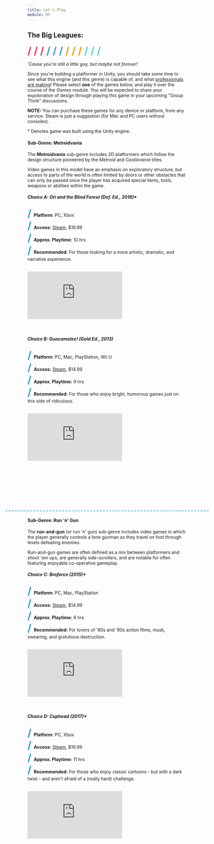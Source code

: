 ```yaml
---
title: Let's Play
module: 05
---
```


## The Big Leagues:
<span style="color: #FC315A; font-size: xx-large; font-weight: bold">/ / / </span>
<span style="color: #33A3C1; font-size: xx-large; font-weight: bold">/ / / </span>
<span style="color: #F5A205; font-size: xx-large; font-weight: bold">/ / / </span>
<span style="color: #53DFD3; font-size: xx-large; font-weight: bold">/ / /</span>

_'Cause you're still a little guy, but maybe not forever!_

Since you're building a platformer in Unity, you should take some time to see what this engine (and this genre) is capable of, and what [professionals are making](https://unity3d.com/showcase/gallery/?platform=&genre=917&gametype=t-2d#gamesstart)! Please select **one** of the games below, and play it over the course of the _Games_ module. You will be expected to share your expoloration of design through playing this game in your upcoming "Group Think" discussions.

**NOTE:** You can purchase these games for any device or platform, from any service. Steam is just a suggestion (for Mac and PC users without consoles).

\* Denotes game was built using the Unity engine.


#### Sub-Grene: Metroidvania

The **Metroidvania** sub-genre includes 2D platformers which follow the design structure pioneered by the  _Metroid_ and _Castlevania_ titles.

Video games in this model have an emphasis on exploratory structure, but access to parts of the world is often limited by doors or other obstacles that can only be passed once the player has acquired special items, tools, weapons or abilities within the game.


##### **Choice A:** _Ori and the Blind Forest_ (Def. Ed., 2016)*
<span style="color: #33A3C1; font-size: xx-large; font-weight: bold">/ </span>**Platform:** PC, Xbox<br />
<span style="color: #33A3C1; font-size: xx-large; font-weight: bold">/ </span>**Access:** [Steam](http://store.steampowered.com/app/387290/Ori_and_the_Blind_Forest_Definitive_Edition/), $19.99<br />
<span style="color: #33A3C1; font-size: xx-large; font-weight: bold">/ </span>**Approx. Playtime:** 10 hrs<br />
<span style="color: #33A3C1; font-size: xx-large; font-weight: bold">/ </span>**Recommended:** For those looking for a more artistic, dramatic, and narrative experience.<br /><br />

<div class="embed-responsive embed-responsive-16by9"><iframe class="embed-responsive-item" src="https://www.youtube.com/embed/yZOqrskZ6lI" frameborder="0" allowfullscreen></iframe></div><br /><br />


##### **Choice B:** _Guacamelee!_ (Gold Ed., 2013)

<span style="color: #33A3C1; font-size: xx-large; font-weight: bold">/ </span>**Platform:** PC, Mac, PlayStation, Wii U<br />
<span style="color: #33A3C1; font-size: xx-large; font-weight: bold">/ </span>**Access:** [Steam](http://store.steampowered.com/app/214770/Guacamelee_Gold_Edition/), $14.99<br />
<span style="color: #33A3C1; font-size: xx-large; font-weight: bold">/ </span>**Approx. Playtime:** 9 hrs<br />
<span style="color: #33A3C1; font-size: xx-large; font-weight: bold">/ </span>**Recommended:** For those who enjoy bright, humorous games just on this side of ridiculous.<br /><br />

<div class="embed-responsive embed-responsive-16by9"><iframe class="embed-responsive-item" src="https://www.youtube.com/embed/pRbzxY_4tjQ" frameborder="0" allowfullscreen></iframe></div>
<br />

<div style="border-top: 2px dashed #33A3C1; margin: 10em -5em 0em -5em;"></div>

#### Sub-Genre: Run 'n' Gun
The **run-and-gun** (or run 'n' gun) sub-genre includes video games in which the player generally controls a lone gunman as they travel on foot through levels defeating enemies.

Run-and-gun games are often defined as a mix between platformers and shoot 'em ups, are generally side-scrollers, and are notable for often featuring enjoyable co-operative gameplay.

##### **Choice C:** _Broforce_ (2015)*
<span style="color: #33A3C1; font-size: xx-large; font-weight: bold">/ </span>**Platform:** PC, Mac, PlayStation<br />
<span style="color: #33A3C1; font-size: xx-large; font-weight: bold">/ </span>**Access:** [Steam](http://store.steampowered.com/app/274190/Broforce/), $14.99<br />
<span style="color: #33A3C1; font-size: xx-large; font-weight: bold">/ </span>**Approx. Playtime:** 8 hrs<br />
<span style="color: #33A3C1; font-size: xx-large; font-weight: bold">/ </span>**Recommended:** For lovers of '80s and '90s action films, musk, swearing, and gratutious destruction.<br /><br />

<div class="embed-responsive embed-responsive-16by9"><iframe class="embed-responsive-item" src="https://www.youtube.com/embed/bEe6fZ1_P9Y" frameborder="0" allowfullscreen></iframe></div><br /><br />


##### **Choice D:**  _Cuphead_ (2017)*
<span style="color: #33A3C1; font-size: xx-large; font-weight: bold">/ </span>**Platform:** PC, Xbox<br />
<span style="color: #33A3C1; font-size: xx-large; font-weight: bold">/ </span>**Access:** [Steam](http://store.steampowered.com/app/268910/Cuphead/), $19.99<br />
<span style="color: #33A3C1; font-size: xx-large; font-weight: bold">/ </span>**Approx. Playtime:** 11 hrs<br />
<span style="color: #33A3C1; font-size: xx-large; font-weight: bold">/ </span>**Recommended:** For those who enjoy classic cartoons - but with a dark twist - and aren't afraid of a (really hard) challenge.<br /><br />

<div class="embed-responsive embed-responsive-16by9"><iframe class="embed-responsive-item" src="https://www.youtube.com/embed/cBoPbdOaw7M" frameborder="0" allowfullscreen></iframe></div>
